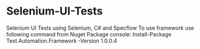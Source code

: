 # Selenium-UI-Tests
Selenium UI Tests using Selenium, C# and Specflow
To use framework use following command from Nuget Package console:
 Install-Package Test.Automation.Framework -Version 1.0.0.4
